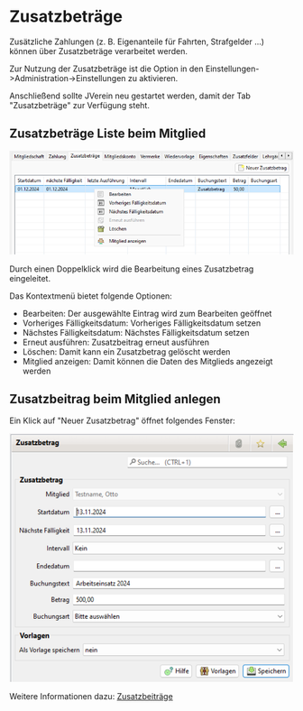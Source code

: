 # Zusatzbeträge

Zusätzliche Zahlungen \(z. B. Eigenanteile für Fahrten, Strafgelder ...\) können über Zusatzbeträge verarbeitet werden.

Zur Nutzung der Zusatzbeträge ist die Option in den Einstellungen->Administration->Einstellungen zu aktivieren.

Anschließend sollte JVerein neu gestartet werden, damit der Tab "Zusatzbeträge" zur Verfügung steht.

## Zusatzbeträge Liste beim Mitglied

![](img/ZusatzbetraegeTab.png)

Durch einen Doppelklick wird die Bearbeitung eines Zusatzbetrag eingeleitet.

Das Kontextmenü bietet folgende Optionen:
* Bearbeiten: Der ausgewählte Eintrag wird zum Bearbeiten geöffnet
* Vorheriges Fälligkeitsdatum: Vorheriges Fälligkeitsdatum setzen
* Nächstes Fälligkeitsdatum: Nächstes Fälligkeitsdatum setzen
* Erneut ausführen: Zusatzbeitrag erneut ausführen
* Löschen: Damit kann ein Zusatzbetrag gelöscht werden
* Mitglied anzeigen: Damit können die Daten des Mitglieds angezeigt werden

## Zusatzbeitrag beim Mitglied anlegen

Ein Klick auf "Neuer Zusatzbetrag" öffnet folgendes Fenster:

![](../img/ZusatzBetragView.png)

Weitere Informationen dazu: [Zusatzbeiträge](../zusatzbetrage.md)
